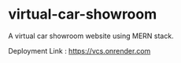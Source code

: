 # virtual-car-showroom
A virtual car showroom website using MERN stack.

Deployment Link : https://vcs.onrender.com
